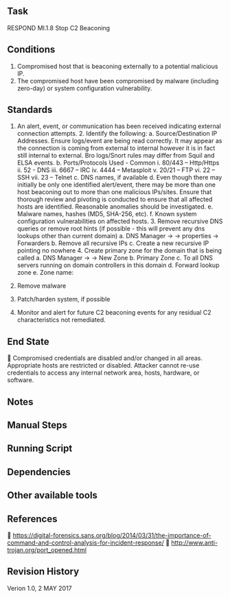 ## Task

RESPOND MI.1.8 Stop C2 Beaconing
## Conditions

1. Compromised host that is beaconing externally to a potential malicious IP.
2. The compromised host have been compromised by malware (including zero-day) or system configuration vulnerability.
## Standards

1. An alert, event, or communication has been received indicating external connection attempts. 2. Identify the following: a. Source/Destination IP Addresses. Ensure logs/event are being read correctly. It may appear as the connection is coming from external to internal however it is in fact still internal to external. Bro logs/Snort rules may differ from Squil and ELSA events. b. Ports/Protocols Used - Common i. 80/443 – Http/Https ii. 52 - DNS iii. 6667 – IRC iv. 4444 – Metasploit v. 20/21 – FTP vi. 22 – SSH vii. 23 – Telnet c. DNS names, if available d. Even though there may initially be only one identified alert/event, there may be more than one host beaconing out to more than one malicious IPs/sites. Ensure that thorough review and pivoting is conducted to ensure that all affected hosts are identified. Reasonable anomalies should be investigated. e. Malware names, hashes (MD5, SHA-256, etc). f. Known system configuration vulnerabilities on affected hosts. 3. Remove recursive DNS queries or remove root hints (if possible - this will prevent any dns lookups other than current domain) a. DNS Manager -> <Server Name> -> properties -> Forwarders b. Remove all recursive IPs c. Create a new recursive IP pointing no nowhere 4. Create primary zone for the domain that is being called a. DNS Manager -> <Server Name> -> New Zone
b. Primary Zone
c. To all DNS servers running on domain controllers in this domain
d. Forward lookup zone
e. Zone name: <name of zone>
5. Remove malware

6. Patch/harden system, if possible
7. Monitor and alert for future C2 beaconing events for any residual C2 characteristics not remediated.
## End State

 Compromised credentials are disabled and/or changed in all areas. Appropriate hosts are restricted or disabled. Attacker cannot re-use credentials to access any internal network area, hosts, hardware, or software.
## Notes

## Manual Steps


## Running Script


## Dependencies


## Other available tools


## References

 https://digital-forensics.sans.org/blog/2014/03/31/the-importance-of-command-and-control-analysis-for-incident-response/  http://www.anti-trojan.org/port_opened.html
## Revision History

Verion 1.0, 2 MAY 2017